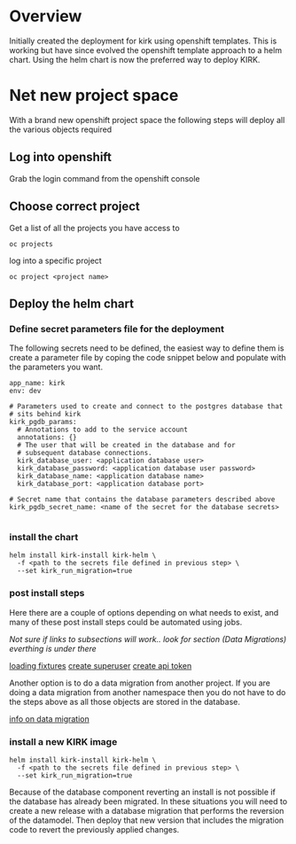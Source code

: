 # Overview

Initially created the deployment for kirk using openshift templates.  This is working
but have since evolved the openshift template approach to a helm chart.  Using the 
helm chart is now the preferred way to deploy KIRK.

# Net new project space

With a brand new openshift project space the following steps will deploy all the 
various objects required

## Log into openshift
Grab the login command from the openshift console

## Choose correct project

Get a list of all the projects you have access to

`oc projects`

log into a specific project

`oc project <project name>`

## Deploy the helm chart

### Define secret parameters file for the deployment

The following secrets need to be defined, the easiest way to define them is 
create a parameter file by coping the code snippet below and populate with 
the parameters you want.

```
app_name: kirk
env: dev

# Parameters used to create and connect to the postgres database that
# sits behind kirk
kirk_pgdb_params:
  # Annotations to add to the service account
  annotations: {}
  # The user that will be created in the database and for 
  # subsequent database connections.
  kirk_database_user: <application database user>
  kirk_database_password: <application database user password>
  kirk_database_name: <application database name>
  kirk_database_port: <application database port>

# Secret name that contains the database parameters described above
kirk_pgdb_secret_name: <name of the secret for the database secrets>
        
```

### install the chart

```
helm install kirk-install kirk-helm \
  -f <path to the secrets file defined in previous step> \
  --set kirk_run_migration=true
```

### post install steps

Here there are a couple of options depending on what needs to exist, and many 
of  these post install steps could be automated using jobs.

*Not sure if links to subsections will work.. look for section (Data Migrations)  everthing is under there*

[loading fixtures](./deploy_notes.md#loading-fixtures)
[create superuser](./deploy_notes.md#create-superuser)
[create api token](./deploy_notes.md#create-api-token)

Another option is to do a data migration from another project.  If you are doing 
a data migration from another namespace then you do not have to do the steps above
as all those objects are stored in the database.

[info on data migration](./deploy_notes.md#data-migrations-for-deployments)


### install a new KIRK image

```
helm install kirk-install kirk-helm \
  -f <path to the secrets file defined in previous step> \
  --set kirk_run_migration=true
```

Because of the database component reverting an install is not possible if the database has already been migrated.  In 
these situations you will need to create a new release with a database migration that performs the reversion of the
datamodel.  Then deploy that new version that includes the migration code to revert the previously applied changes.
